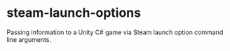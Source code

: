 # steam-launch-options
Passing information to a Unity C# game via Steam launch option command line arguments.
